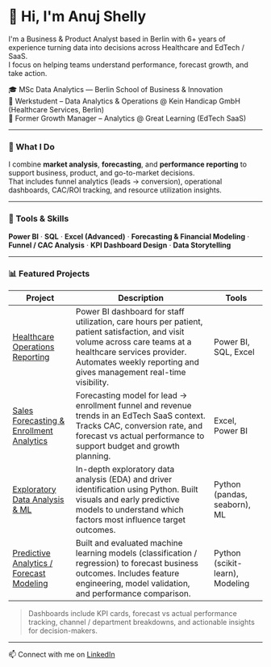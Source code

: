# 👋 Hi, I'm Anuj Shelly  

I'm a Business & Product Analyst based in Berlin with 6+ years of experience turning data into decisions across Healthcare and EdTech / SaaS.  
I focus on helping teams understand performance, forecast growth, and take action.

🎓 MSc Data Analytics — Berlin School of Business & Innovation  
💼 Werkstudent – Data Analytics & Operations @ Kein Handicap GmbH (Healthcare Services, Berlin)  
🚀 Former Growth Manager – Analytics @ Great Learning (EdTech SaaS)  

---

### 💼 What I Do  
I combine **market analysis**, **forecasting**, and **performance reporting** to support business, product, and go-to-market decisions.  
That includes funnel analytics (leads → conversion), operational dashboards, CAC/ROI tracking, and resource utilization insights.

---

### 🧰 Tools & Skills  
**Power BI** · **SQL** · **Excel (Advanced)** · **Forecasting & Financial Modeling** · **Funnel / CAC Analysis** · **KPI Dashboard Design** · **Data Storytelling**  

---

### 📊 Featured Projects  

| Project | Description | Tools |
|---------|-------------|-------|
| [Healthcare Operations Reporting](https://github.com/Anuj-Shelly/kein-handicap-healthcare-analytics) | Power BI dashboard for staff utilization, care hours per patient, patient satisfaction, and visit volume across care teams at a healthcare services provider. Automates weekly reporting and gives management real-time visibility. | Power BI, SQL, Excel |
| [Sales Forecasting & Enrollment Analytics](https://github.com/Anuj-Shelly/sales-forecasting-model) | Forecasting model for lead → enrollment funnel and revenue trends in an EdTech SaaS context. Tracks CAC, conversion rate, and forecast vs actual performance to support budget and growth planning. | Excel, Power BI |
| [Exploratory Data Analysis & ML](https://github.com/Anuj-Shelly/EDA-and-ML) | In-depth exploratory data analysis (EDA) and driver identification using Python. Built visuals and early predictive models to understand which factors most influence target outcomes. | Python (pandas, seaborn), ML |
| [Predictive Analytics / Forecast Modeling](https://github.com/Anuj-Shelly/PredictiveAnalytics) | Built and evaluated machine learning models (classification / regression) to forecast business outcomes. Includes feature engineering, model validation, and performance comparison. | Python (scikit-learn), Modeling |

> Dashboards include KPI cards, forecast vs actual performance tracking, channel / department breakdowns, and actionable insights for decision-makers.

---

📫 Connect with me on [LinkedIn](https://www.linkedin.com/in/anuj-shelly/)
